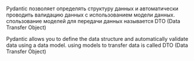 Pydantic позволяет определять структуру данных и автоматически проводить валидацию данных с использованием модели данных. 
спользование моделей для передачи данных называется DTO (Data Transfer Object)

Pydantic allows you to define the data structure and automatically validate data using a data model.
using models to transfer data is called DTO (Data Transfer Object)
